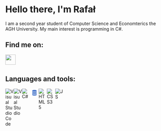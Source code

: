 # Hello there, I'm Rafał  

I am a second year student of Computer Science and Economterics the AGH University. 
My main interest is programming in C#.

## Find me on: 

<img height="32" width="32" src="https://upload.wikimedia.org/wikipedia/commons/thumb/c/ca/LinkedIn_logo_initials.png/800px-LinkedIn_logo_initials.png" />

## Languages and tools:

<img align="left" alt="Visual Studio Code" width="26px" src="https://cdn.jsdelivr.net/gh/devicons/devicon/icons/vscode/vscode-original.svg" />
<img align="left" width="26" alt ="Visual Studio" src="https://upload.wikimedia.org/wikipedia/commons/thumb/5/59/Visual_Studio_Icon_2019.svg/768px-Visual_Studio_Icon_2019.svg.png?20210214224138"/>
<img align="left" width="26" alt ="C#" src="https://iconape.com/wp-content/png_logo_vector/c.png" />
<img align="left" alt="SQL" width="26px" src="https://raw.githubusercontent.com/github/explore/80688e429a7d4ef2fca1e82350fe8e3517d3494d/topics/sql/sql.png"/>
<img align="left" alt="HTML5" width="26px" src="https://cdn.jsdelivr.net/gh/devicons/devicon/icons/html5/html5-original.svg" />
<img align="left" alt="CSS3" width="26px" src="https://cdn.jsdelivr.net/gh/devicons/devicon/icons/css3/css3-original.svg" />
<img align="left" alt="JS" width="26px" src="https://cdn.jsdelivr.net/gh/devicons/devicon/icons/javascript/javascript-original.svg" />



